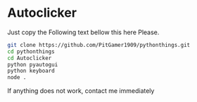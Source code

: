 # Autoclicker

Just copy the Following text bellow this here Please.
```bash
git clone https://github.com/PitGamer1909/pythonthings.git
cd pythonthings
cd Autoclicker
python pyautogui
python keyboard
node .
```

If anything does not work, contact me immediately

